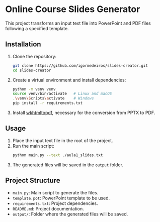# Online Course Slides Generator
This project transforms an input text file into PowerPoint and PDF files following a specified template.

## Installation

1. Clone the repository:
    ```sh
    git clone https://github.com/igormedeiros/slides-creator.git
    cd slides-creator
    ```

2. Create a virtual environment and install dependencies:
    ```sh
    python -m venv venv
    source venv/bin/activate   # Linux and macOS
    .\venv\Scripts\activate    # Windows
    pip install -r requirements.txt
    ```

3. Install [wkhtmltopdf](https://wkhtmltopdf.org/downloads.html), necessary for the conversion from PPTX to PDF.

## Usage

1. Place the input text file in the root of the project.
2. Run the main script:
    ```sh
    python main.py --text ./aula1_slides.txt
    ```
3. The generated files will be saved in the `output` folder.

## Project Structure

- `main.py`: Main script to generate the files.
- `template.pot`: PowerPoint template to be used.
- `requirements.txt`: Project dependencies.
- `README.md`: Project documentation.
- `output/`: Folder where the generated files will be saved.
